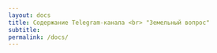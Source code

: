 ```yaml
---
layout: docs
title: Содержание Telegram-канала <br> "Земельный вопрос"
subtitle: 
permalink: /docs/
---
```

